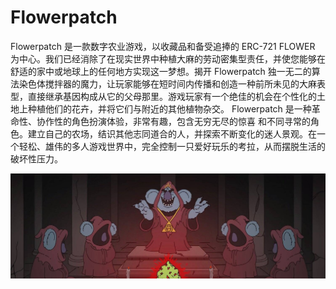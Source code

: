 # Flowerpatch

Flowerpatch 是一款数字农业游戏，以收藏品和备受追捧的 ERC-721 FLOWER 为中心。我们已经消除了在现实世界中种植大麻的劳动密集型责任，并使您能够在舒适的家中或地球上的任何地方实现这一梦想。揭开 Flowerpatch 独一无二的算法染色体搅拌器的魔力，让玩家能够在短时间内传播和创造一种前所未见的大麻表型，直接继承基因构成从它的父母那里。游戏玩家有一个绝佳的机会在个性化的土地上种植他们的花卉，并将它们与附近的其他植物杂交。 Flowerpatch 是一种革命性、协作性的角色扮演体验，非常有趣，包含无穷无尽的惊喜&nbsp;和不同寻常的角色。建立自己的农场，结识其他志同道合的人，并探索不断变化的迷人景观。在一个轻松、雄伟的多人游戏世界中，完全控制一只爱好玩乐的考拉，从而摆脱生活的破坏性压力。

![1500x500](1500x500.jpg)
